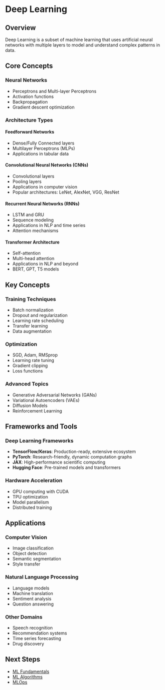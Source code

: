 # Deep Learning

## Overview

Deep Learning is a subset of machine learning that uses artificial neural networks with multiple layers to model and understand complex patterns in data.

## Core Concepts

### Neural Networks
- Perceptrons and Multi-layer Perceptrons
- Activation functions
- Backpropagation
- Gradient descent optimization

### Architecture Types

#### Feedforward Networks
- Dense/Fully Connected layers
- Multilayer Perceptrons (MLPs)
- Applications in tabular data

#### Convolutional Neural Networks (CNNs)
- Convolutional layers
- Pooling layers
- Applications in computer vision
- Popular architectures: LeNet, AlexNet, VGG, ResNet

#### Recurrent Neural Networks (RNNs)
- LSTM and GRU
- Sequence modeling
- Applications in NLP and time series
- Attention mechanisms

#### Transformer Architecture
- Self-attention
- Multi-head attention
- Applications in NLP and beyond
- BERT, GPT, T5 models

## Key Concepts

### Training Techniques
- Batch normalization
- Dropout and regularization
- Learning rate scheduling
- Transfer learning
- Data augmentation

### Optimization
- SGD, Adam, RMSprop
- Learning rate tuning
- Gradient clipping
- Loss functions

### Advanced Topics
- Generative Adversarial Networks (GANs)
- Variational Autoencoders (VAEs)
- Diffusion Models
- Reinforcement Learning

## Frameworks and Tools

### Deep Learning Frameworks
- **TensorFlow/Keras**: Production-ready, extensive ecosystem
- **PyTorch**: Research-friendly, dynamic computation graphs
- **JAX**: High-performance scientific computing
- **Hugging Face**: Pre-trained models and transformers

### Hardware Acceleration
- GPU computing with CUDA
- TPU optimization
- Model parallelism
- Distributed training

## Applications

### Computer Vision
- Image classification
- Object detection
- Semantic segmentation
- Style transfer

### Natural Language Processing
- Language models
- Machine translation
- Sentiment analysis
- Question answering

### Other Domains
- Speech recognition
- Recommendation systems
- Time series forecasting
- Drug discovery

## Next Steps

- [ML Fundamentals](../fundamentals/index.md)
- [ML Algorithms](../algorithms/index.md)
- [MLOps](../mlops/index.md)
